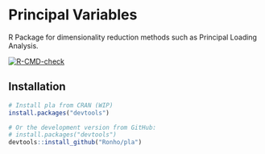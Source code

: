 # Principal Variables
R Package for dimensionality reduction methods such as Principal Loading Analysis. 

<!-- badges: start -->
[![R-CMD-check](https://github.com/Ronho/pla/workflows/R-CMD-check/badge.svg)](https://github.com/Ronho/pla/actions)
<!-- badges: end -->

## Installation

```r
# Install pla from CRAN (WIP)
install.packages("devtools")

# Or the development version from GitHub:
# install.packages("devtools")
devtools::install_github("Ronho/pla")
```